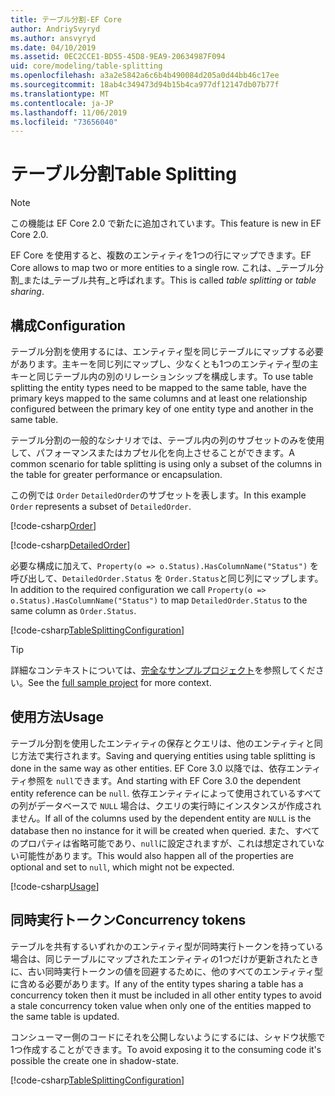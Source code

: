 ```yaml
---
title: テーブル分割-EF Core
author: AndriySvyryd
ms.author: ansvyryd
ms.date: 04/10/2019
ms.assetid: 0EC2CCE1-BD55-45D8-9EA9-20634987F094
uid: core/modeling/table-splitting
ms.openlocfilehash: a3a2e5842a6c6b4b490084d205a0d44bb46c17ee
ms.sourcegitcommit: 18ab4c349473d94b15b4ca977df12147db07b77f
ms.translationtype: MT
ms.contentlocale: ja-JP
ms.lasthandoff: 11/06/2019
ms.locfileid: "73656040"
---
```

# <a name="table-splitting"></a><span data-ttu-id="9231e-102">テーブル分割</span><span class="sxs-lookup"><span data-stu-id="9231e-102">Table Splitting</span></span>

>[!NOTE]
> <span data-ttu-id="9231e-103">この機能は EF Core 2.0 で新たに追加されています。</span><span class="sxs-lookup"><span data-stu-id="9231e-103">This feature is new in EF Core 2.0.</span></span>

<span data-ttu-id="9231e-104">EF Core を使用すると、複数のエンティティを1つの行にマップできます。</span><span class="sxs-lookup"><span data-stu-id="9231e-104">EF Core allows to map two or more entities to a single row.</span></span> <span data-ttu-id="9231e-105">これは、_テーブル分割_または_テーブル共有_と呼ばれます。</span><span class="sxs-lookup"><span data-stu-id="9231e-105">This is called _table splitting_ or _table sharing_.</span></span>

## <a name="configuration"></a><span data-ttu-id="9231e-106">構成</span><span class="sxs-lookup"><span data-stu-id="9231e-106">Configuration</span></span>

<span data-ttu-id="9231e-107">テーブル分割を使用するには、エンティティ型を同じテーブルにマップする必要があります。主キーを同じ列にマップし、少なくとも1つのエンティティ型の主キーと同じテーブル内の別のリレーションシップを構成します。</span><span class="sxs-lookup"><span data-stu-id="9231e-107">To use table splitting the entity types need to be mapped to the same table, have the primary keys mapped to the same columns and at least one relationship configured between the primary key of one entity type and another in the same table.</span></span>

<span data-ttu-id="9231e-108">テーブル分割の一般的なシナリオでは、テーブル内の列のサブセットのみを使用して、パフォーマンスまたはカプセル化を向上させることができます。</span><span class="sxs-lookup"><span data-stu-id="9231e-108">A common scenario for table splitting is using only a subset of the columns in the table for greater performance or encapsulation.</span></span>

<span data-ttu-id="9231e-109">この例では `Order` `DetailedOrder`のサブセットを表します。</span><span class="sxs-lookup"><span data-stu-id="9231e-109">In this example `Order` represents a subset of `DetailedOrder`.</span></span>

[!code-csharp[Order](../../../samples/core/Modeling/TableSplitting/Order.cs?name=Order)]

[!code-csharp[DetailedOrder](../../../samples/core/Modeling/TableSplitting/DetailedOrder.cs?name=DetailedOrder)]

<span data-ttu-id="9231e-110">必要な構成に加えて、`Property(o => o.Status).HasColumnName("Status")` を呼び出して、`DetailedOrder.Status` を `Order.Status`と同じ列にマップします。</span><span class="sxs-lookup"><span data-stu-id="9231e-110">In addition to the required configuration we call `Property(o => o.Status).HasColumnName("Status")` to map `DetailedOrder.Status` to the same column as `Order.Status`.</span></span>

[!code-csharp[TableSplittingConfiguration](../../../samples/core/Modeling/TableSplitting/TableSplittingContext.cs?name=TableSplitting&highlight=3)]

> [!TIP]
> <span data-ttu-id="9231e-111">詳細なコンテキストについては、[完全なサンプルプロジェクト](https://github.com/aspnet/EntityFramework.Docs/tree/master/samples/core/Modeling/TableSplitting)を参照してください。</span><span class="sxs-lookup"><span data-stu-id="9231e-111">See the [full sample project](https://github.com/aspnet/EntityFramework.Docs/tree/master/samples/core/Modeling/TableSplitting) for more context.</span></span>

## <a name="usage"></a><span data-ttu-id="9231e-112">使用方法</span><span class="sxs-lookup"><span data-stu-id="9231e-112">Usage</span></span>

<span data-ttu-id="9231e-113">テーブル分割を使用したエンティティの保存とクエリは、他のエンティティと同じ方法で実行されます。</span><span class="sxs-lookup"><span data-stu-id="9231e-113">Saving and querying entities using table splitting is done in the same way as other entities.</span></span> <span data-ttu-id="9231e-114">EF Core 3.0 以降では、依存エンティティ参照を `null`できます。</span><span class="sxs-lookup"><span data-stu-id="9231e-114">And starting with EF Core 3.0 the dependent entity reference can be `null`.</span></span> <span data-ttu-id="9231e-115">依存エンティティによって使用されているすべての列がデータベースで `NULL` 場合は、クエリの実行時にインスタンスが作成されません。</span><span class="sxs-lookup"><span data-stu-id="9231e-115">If all of the columns used by the dependent entity are `NULL` is the database then no instance for it will be created when queried.</span></span> <span data-ttu-id="9231e-116">また、すべてのプロパティは省略可能であり、`null`に設定されますが、これは想定されていない可能性があります。</span><span class="sxs-lookup"><span data-stu-id="9231e-116">This would also happen all of the properties are optional and set to `null`, which might not be expected.</span></span>

[!code-csharp[Usage](../../../samples/core/Modeling/TableSplitting/Program.cs?name=Usage)]

## <a name="concurrency-tokens"></a><span data-ttu-id="9231e-117">同時実行トークン</span><span class="sxs-lookup"><span data-stu-id="9231e-117">Concurrency tokens</span></span>

<span data-ttu-id="9231e-118">テーブルを共有するいずれかのエンティティ型が同時実行トークンを持っている場合は、同じテーブルにマップされたエンティティの1つだけが更新されたときに、古い同時実行トークンの値を回避するために、他のすべてのエンティティ型に含める必要があります。</span><span class="sxs-lookup"><span data-stu-id="9231e-118">If any of the entity types sharing a table has a concurrency token then it must be included in all other entity types to avoid a stale concurrency token value when only one of the entities mapped to the same table is updated.</span></span>

<span data-ttu-id="9231e-119">コンシューマー側のコードにそれを公開しないようにするには、シャドウ状態で1つ作成することができます。</span><span class="sxs-lookup"><span data-stu-id="9231e-119">To avoid exposing it to the consuming code it's possible the create one in shadow-state.</span></span>

[!code-csharp[TableSplittingConfiguration](../../../samples/core/Modeling/TableSplitting/TableSplittingContext.cs?name=ConcurrencyToken&highlight=2)]
